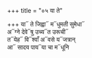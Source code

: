 +++
title = "०५ या ते"

+++
या᳓ ते जिह्वा᳓ म᳓धुमती सुमेधा᳓  
अ᳓ग्ने देवे᳓षु उच्य᳓त उरूची᳓  
त᳓येह᳓ वि᳓श्वाँ अ᳓वसे य᳓जत्रान्  
आ᳓ सादय पाय᳓या चा म᳓धूनि